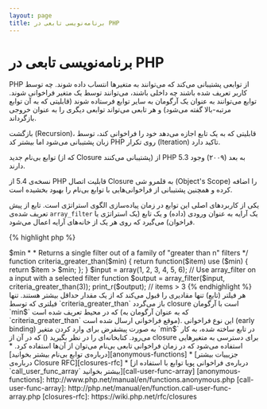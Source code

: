 ```yaml
---
layout: page
title: برنامه‌نویسی تابعی در PHP
---
```


# برنامه‌نویسی تابعی در PHP

PHP از توابعی پشتیبانی می‌کند که می‌توانند به متغیرها انتساب داده شوند. چه توسط کاربر تعریف شده باشند چه داخلی باشند، می‌توانند توسط یک متغیر فراخوانی شوند. توابع می‌توانند به عنوان یک آرگومان به سایر توابع فرستاده شوند (قابلیتی که به آن توابع مرتبه-بالا گفته می‌شود) و هر تابعی می‌تواند توابعی دیگری را به عنوان خروجی بازگرداند.

بازگشت (Recursion)، قابلیتی که به یک تابع اجازه می‌دهد خود را فراخوانی کند، توسط زبان پشتیبانی می‌شود اما بیشتر کد PHP روی تکرار (Iteration) تاکید دارد.

توابع بی‌نام جدید (که از Closure پشتیبانی می‌کنند) از PHP 5.3 به بعد (۲۰۰۹) وجود دارند.

نسخه‌ی 5.4 از PHP قابلیت اتصال Closure به قلمرو شی (Object's Scope) را اضافه کرده و همچنین پشتیبانی از فراخوانی‌هایی با توابع بی‌نام را بهبود بخشیده است.

یکی از کاربردهای اصلی این توابع در زمان پیاده‌سازی الگوی استراتژی است. تابع از پیش تعریف شده‌ی `array_filter` یک آرایه به عنوان ورودی (داده) و یک تابع (یک استراتژی یا فراخوان) می‌گیرد که روی هر یک از خانه‌های آرایه اعمال می‌شود.

{% highlight php %}
<?php
$input = array(1, 2, 3, 4, 5, 6);

// Creates a new anonymous function and assigns it to a variable
$filter_even = function($item) {
    return ($item % 2) == 0;
};

// Built-in array_filter accepts both the data and the function
$output = array_filter($input, $filter_even);

// The function doesn't need to be assigned to a variable. This is valid too:
$output = array_filter($input, function($item) {
    return ($item % 2) == 0;
});

print_r($output);
{% endhighlight %}

یک closure تابعی بی‌نام است که می‌تواند به متغیرهای خارج از حوزه‌ی خود دسترسی داشته بدون اینکه نیاز به متغیر سراسری باشد. در تعریف، closure تابعی است با چند آرگومان بسته (ثابت) توسط محیطی که در آن تعریف شده است. closure در محیط‌هایی که محدودیت برای متغیرها وجود دارد، کاربردی است.

در مثال بعد، از closure برای ایجاد تابعی استفاده می‌کنیم که یک به عنوان یک فیلتر برای `array_filter` به کار خواهد رفت.

{% highlight php %}
<?php
/**
 * Creates an anonymous filter function accepting items > $min
 *
 * Returns a single filter out of a family of "greater than n" filters
 */
function criteria_greater_than($min)
{
    return function($item) use ($min) {
        return $item > $min;
    };
}

$input = array(1, 2, 3, 4, 5, 6);

// Use array_filter on a input with a selected filter function
$output = array_filter($input, criteria_greater_than(3));

print_r($output); // items > 3
{% endhighlight %}

هر فیلتر (تابع) تنها مقادیری را قبول می‌کند که از یک مقدار حداقل بیشتر هستند. تنها فیلتری که توسط `criteria_greater_than` باز می‌گردد closure است با آرگومان `min$` که در محیط تعریف شده است (که به عنوان آرگومان به `criteria_greater_than` موقع فراخوانی ارسال شده است).

این نوع فراخوانی (early binding) به صورت پیشفرض برای وارد کردن متغیر `min$` در تابع ساخته شده، به کار می‌رود. کتابخانه‌ای را در نظر بگیرید () که در آن از closure برای دسترسی به متغیرهایی استفاده می‌شود که در زمان فراخوانی تابعی بی‌نام می‌توان از آن‌ها استفاده کرد.

* [درباره‌ی توابع بی‌نام بیشتر بخوانید][anonymous-functions]
* [جزیییات بیشتر درباره‌ی Closure RFC][closures-rfc]
* [درباره‌ی فراخوانی پویا توابع با استفاده از `call_user_func_array` بیشتر بخوانید][call-user-func-array]

[anonymous-functions]: http://www.php.net/manual/en/functions.anonymous.php
[call-user-func-array]: http://php.net/manual/en/function.call-user-func-array.php
[closures-rfc]: https://wiki.php.net/rfc/closures
